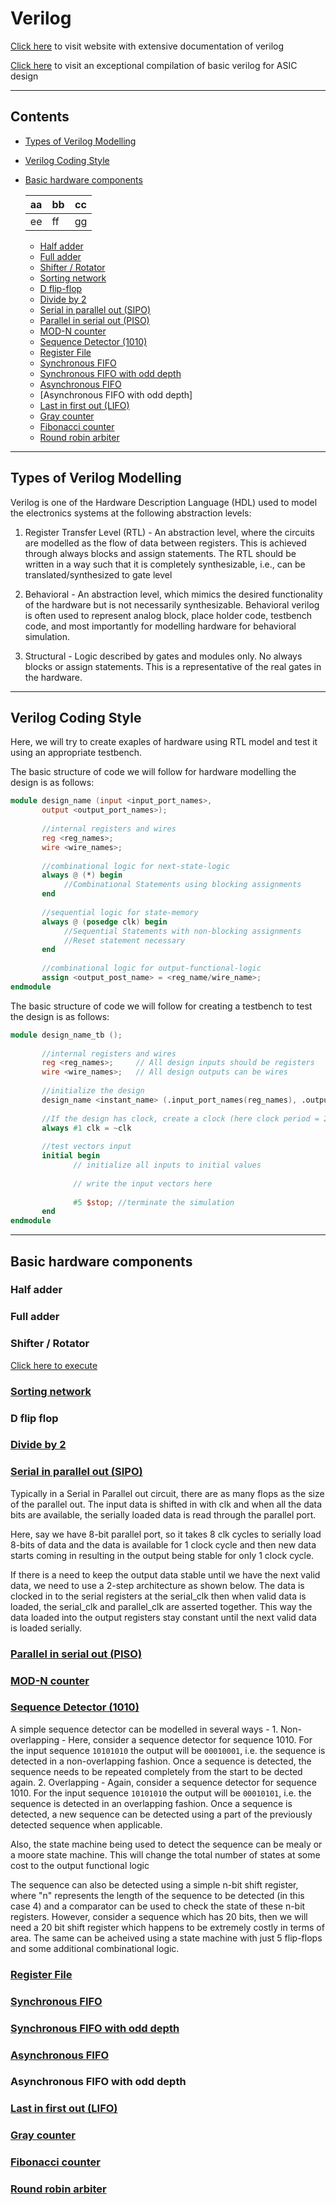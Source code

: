 
# Verilog


[Click here](https://www.chipverify.com/verilog/verilog-tutorial) to visit website with extensive documentation of verilog

[Click here](http://www.eng.auburn.edu/~nelsovp/courses/elec4200/VHDL/Verilog_Overview_4200.pdf) to visit an exceptional compilation of basic verilog for ASIC design

---

## Contents

- [Types of Verilog Modelling](#types-of-verilog-modelling)
- [Verilog Coding Style](#verilog-coding-style)
- [Basic hardware components](#basic-hardware-components)

     aa|bb|cc
     --|--|--
     ee|ff|gg

  - [Half adder](#half-adder)
  - [Full adder](#full-adder)
  - [Shifter / Rotator](#shifter-rotator)
  - [Sorting network](#sorting-network)
  - [D flip-flop](#d-flip-flop)
  - [Divide by 2](#divide-by-2)
  - [Serial in parallel out (SIPO)](#serial-in-parallel-out-sipo)
  - [Parallel in serial out (PISO)](#parallel-in-serial-out-piso)
  - [MOD-N counter](#mod-n-counter)
  - [Sequence Detector (1010)](#sequence-detector-1010)
  - [Register File](#register-file)
  - [Synchronous FIFO](#ynchronous-fifo)
  - [Synchronous FIFO with odd depth](#synchronous-fifo-with-odd-depth)
  - [Asynchronous FIFO](#asynchronous-fifo)
  - [Asynchronous FIFO with odd depth]
  - [Last in first out (LIFO)](#last-in-first-out-lifo)
  - [Gray counter](#gray-counter)
  - [Fibonacci counter](#fibonacci-counter)
  - [Round robin arbiter](#round-robin-arbiter)


---

## Types of Verilog Modelling
Verilog is one of the Hardware Description Language (HDL) used to model the electronics systems at the following abstraction levels:

  1. Register Transfer Level (RTL) - An abstraction level, where the circuits are modelled as the flow of data between registers. This is achieved through always blocks and assign statements. The RTL should be written in a way such that it is completely synthesizable, i.e., can be translated/synthesized to gate level

  2. Behavioral - An abstraction level, which mimics the desired functionality of the hardware but is not necessarily synthesizable. Behavioral verilog is often used to represent analog block, place holder code, testbench code, and most importantly for modelling hardware for behavioral simulation.

  3. Structural - Logic described by gates and modules only. No always blocks or assign statements. This is a representative of the real gates in the hardware. 



---


## Verilog Coding Style

Here, we will try to create exaples of hardware using RTL model and test it using an appropriate testbench. 

The basic structure of code we will follow for hardware modelling the design is as follows:

```verilog
module design_name (input <input_port_names>,
       output <output_port_names>);
       
       //internal registers and wires
       reg <reg_names>;
       wire <wire_names>;
       
       //combinational logic for next-state-logic
       always @ (*) begin
            //Combinational Statements using blocking assignments
       end
       
       //sequential logic for state-memory
       always @ (posedge clk) begin
            //Sequential Statements with non-blocking assignments
            //Reset statement necessary
       end
       
       //combinational logic for output-functional-logic
       assign <output_post_name> = <reg_name/wire_name>;
endmodule
```

The basic structure of code we will follow for creating a testbench to test the design is as follows:

```verilog
module design_name_tb ();
       
       //internal registers and wires
       reg <reg_names>;     // All design inputs should be registers
       wire <wire_names>;   // All design outputs can be wires
       
       //initialize the design
       design_name <instant_name> (.input_port_names(reg_names), .output_port_names(wire_names));
       
       //If the design has clock, create a clock (here clock period = 2ns)
       always #1 clk = ~clk 
       
       //test vectors input
       initial begin
              // initialize all inputs to initial values
              
              // write the input vectors here
              
              #5 $stop; //terminate the simulation
       end
endmodule
```

---


## Basic hardware components

### Half adder
### Full adder
### Shifter / Rotator

   [Click here to execute](https://github.com/sumukhathrey/Verilog/tree/main/Shifter_Rotator)
    
### [Sorting network](https://github.com/sumukhathrey/Verilog/tree/main/Sorting_Network)
### D flip flop
### [Divide by 2](https://github.com/sumukhathrey/Verilog/tree/main/Divide_by_2)
### [Serial in parallel out (SIPO)](https://github.com/sumukhathrey/Verilog/tree/main/SIPO)

  Typically in a Serial in Parallel out circuit, there are as many flops as the size of the parallel out. The input data is shifted in with clk and when all the data bits are available, the serially loaded data is read through the parallel port.
  
  Here, say we have 8-bit parallel port, so it takes 8 clk cycles to serially load 8-bits of data and the data is available for 1 clock cycle and then new data starts coming in resulting in the output being stable for only 1 clock cycle. 
  
  If there is a need to keep the output data stable until we have the next valid data, we need to use a 2-step architecture as shown below. The data is clocked in to the serial registers at the serial_clk then when valid data is loaded, the serial_clk and parallel_clk are asserted together. This way the data loaded into the output registers stay constant until the next valid data is loaded serially.
  
  
### [Parallel in serial out (PISO)](https://github.com/sumukhathrey/Verilog/tree/main/PISO)
### [MOD-N counter](https://github.com/sumukhathrey/Verilog/tree/main/Mod-N_Counter)
### [Sequence Detector (1010)](https://github.com/sumukhathrey/Verilog/tree/main/Sequence_Detector_1010)

  A simple sequence detector can be modelled in several ways -
    1. Non-overlapping - Here, consider a sequence detector for sequence 1010. For the input sequence `10101010` the output will be `00010001`, i.e. the sequence is detected in a non-overlapping fashion. Once a sequence is detected, the sequence needs to be repeated completely from the start to be dected again.
    2. Overlapping - Again, consider a sequence detector for sequence 1010. For the input sequence `10101010` the output will be `00010101`, i.e. the sequence is detected in an overlapping fashion. Once a sequence is detected, a new sequence can be detected using a part of the previously detected sequence when applicable.

   Also, the state machine being used to detect the sequence can be mealy or a moore state machine. This will change the total number of states at some cost to the output functional logic
  
   The sequence can also be detected using a simple n-bit shift register, where "n" represents the length of the sequence to be detected (in this case 4) and a comparator can be used to check the state of these n-bit registers. However, consider a sequence which has 20 bits, then we will need a 20 bit shift register which happens to be extremely costly in terms of area. The same can be acheived using a state machine with just 5 flip-flops and some additional combinational logic.

### [Register File](https://github.com/sumukhathrey/Verilog/tree/main/Register_File)
### [Synchronous FIFO](https://github.com/sumukhathrey/Verilog/tree/main/Synchronous_FIFO)
### [Synchronous FIFO with odd depth](https://github.com/sumukhathrey/Verilog/tree/main/Synchronous_FIFO_odd_depth)
### [Asynchronous FIFO](https://github.com/sumukhathrey/Verilog/tree/main/Asynchronous_FIFO)
### Asynchronous FIFO with odd depth
### [Last in first out (LIFO)](https://github.com/sumukhathrey/Verilog/tree/main/LIFO)
### [Gray counter](https://github.com/sumukhathrey/Verilog/tree/main/Gray_Counter)
### [Fibonacci counter](https://github.com/sumukhathrey/Verilog/tree/main/Fibonacci)
### [Round robin arbiter](https://github.com/sumukhathrey/Verilog/tree/main/Round_Robin_Arbiter)



